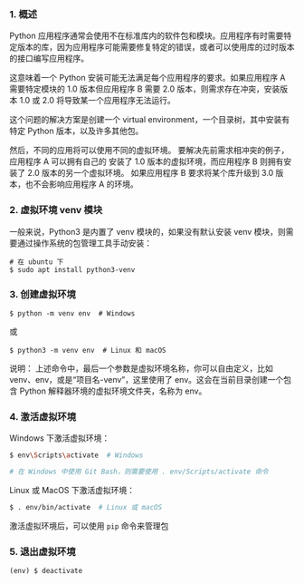 ### 1. 概述
Python 应用程序通常会使用不在标准库内的软件包和模块。应用程序有时需要特定版本的库，因为应用程序可能需要修复特定的错误，或者可以使用库的过时版本的接口编写应用程序。

这意味着一个 Python 安装可能无法满足每个应用程序的要求。如果应用程序 A 需要特定模块的 1.0 版本但应用程序 B 需要 2.0 版本，则需求存在冲突，安装版本 1.0 或 2.0 将导致某一个应用程序无法运行。

这个问题的解决方案是创建一个 virtual environment，一个目录树，其中安装有特定 Python 版本，以及许多其他包。

然后，不同的应用将可以使用不同的虚拟环境。 要解决先前需求相冲突的例子，应用程序 A 可以拥有自己的 安装了 1.0 版本的虚拟环境，而应用程序 B 则拥有安装了 2.0 版本的另一个虚拟环境。 如果应用程序 B 要求将某个库升级到 3.0 版本，也不会影响应用程序 A 的环境。
### 2. 虚拟环境 venv 模块
一般来说，Python3 是内置了 venv 模块的，如果没有默认安装 venv 模块，则需要通过操作系统的包管理工具手动安装：
```
# 在 ubuntu 下
$ sudo apt install python3-venv
```
### 3. 创建虚拟环境
```
$ python -m venv env  # Windows
```
或
```
$ python3 -m venv env  # Linux 和 macOS
```

说明：
上述命令中，最后一个参数是虚拟环境名称，你可以自由定义，比如 venv、env，或是“项目名-venv”，这里使用了 env。这会在当前目录创建一个包含 Python 解释器环境的虚拟环境文件夹，名称为 env。
### 4. 激活虚拟环境
Windows 下激活虚拟环境：
```bash
$ env\Scripts\activate  # Windows

# 在 Windows 中使用 Git Bash，则需要使用 . env/Scripts/activate 命令
```


Linux 或 MacOS 下激活虚拟环境：
```bash
$ . env/bin/activate  # Linux 或 macOS
```

激活虚拟环境后，可以使用 ```pip``` 命令来管理包
### 5. 退出虚拟环境
```
(env) $ deactivate
```